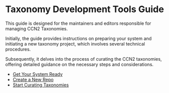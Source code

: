 # Taxonomy Development Tools Guide

This guide is designed for the maintainers and editors responsible for managing CCN2 Taxonomies.

Initially, the guide provides instructions on preparing your system and initiating a new taxonomy project, which involves several technical procedures.

Subsequently, it delves into the process of curating the CCN2 taxonomies, offering detailed guidance on the necessary steps and considerations.

- [Get Your System Ready](Build.md)  
- [Create a New Repo](NewRepo.md)
- [Start Curating Taxonomies](Curation.md)
